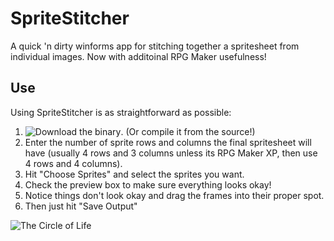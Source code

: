 # SpriteStitcher

A quick 'n dirty winforms app for stitching together a spritesheet from individual images. Now with additoinal RPG Maker usefulness!

## Use

Using SpriteStitcher is as straightforward as possible:

1. ![Download the binary](https://github.com/MechanicalPen/RPGSpriteStitcher/releases/tag/v1.2). (Or compile it from the source!)
1. Enter the number of sprite rows and columns the final spritesheet will have (usually 4 rows and 3 columns unless its RPG Maker XP, then use 4 rows and 4 columns).
1. Hit "Choose Sprites" and select the sprites you want.
1. Check the preview box to make sure everything looks okay!
1. Notice things don't look okay and drag the frames into their proper spot.
1. Then just hit "Save Output"

![The Circle of Life](https://raw.githubusercontent.com/MechanicalPen/RPGSpriteStitcher/master/resources/spritestitcher.png)

